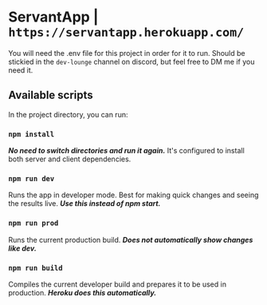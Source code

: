 # ServantApp | `https://servantapp.herokuapp.com/`

You will need the .env file for this project in order for it to run. Should be stickied in the `dev-lounge` channel on discord, but feel free to DM me if you need it.

## Available scripts

In the project directory, you can run: 

### `npm install`

***No need to switch directories and run it again.*** It's configured to install both server and client dependencies. 

### `npm run dev`

Runs the app in developer mode. Best for making quick changes and seeing the results live. ***Use this instead of npm start.***

### `npm run prod`

Runs the current production build. ***Does not automatically show changes like dev.***

### `npm run build`

Compiles the current developer build and prepares it to be used in production. ***Heroku does this automatically.***